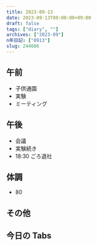 ```yaml
---
title: 2023-09-13
date: 2023-09-13T00:00:00+09:00
draft: false
tags: ["diary", ""]
archives: ["2023-09"]
n年日記: ["0913"]
slug: 244606
---
```


## 午前

- 子供通園
- 実験
- ミーティング

## 午後

- 会議
- 実験続き
- 18:30 ごろ退社

## 体調

- 80

## その他

## 今日の Tabs
